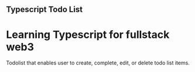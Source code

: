 ## Typescript Todo List

# Learning Typescript for fullstack web3

Todolist that enables user to create, complete, edit, or delete todo list items.
